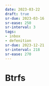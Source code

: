 ```yaml
---
date: 2023-03-22
draft: true
sr-due: 2023-03-16
sr-ease: 250
sr-interval: 3
tags:
- inbox
- defenition
sr-due: 2023-12-21
sr-interval: 218
sr-ease: 270
---
```


# Btrfs
